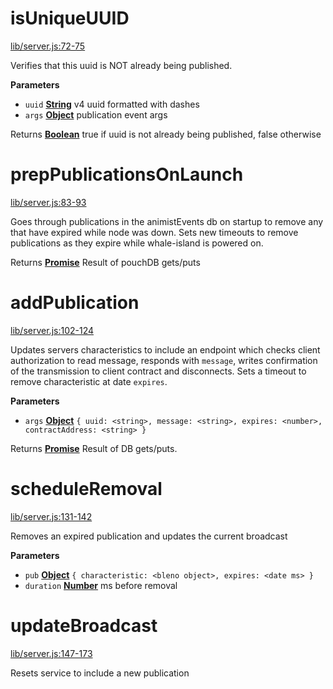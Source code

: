 <!-- Generated by documentation.js. Update this documentation by updating the source code. -->

# isUniqueUUID

[lib/server.js:72-75](https://github.com/animist-io/whale-island/blob/825fe590ce498a769d76328d8bb1384e84d96752/lib/server.js#L72-L75 "Source code on GitHub")

Verifies that this uuid is NOT already being published.

**Parameters**

-   `uuid` **[String](https://developer.mozilla.org/en-US/docs/Web/JavaScript/Reference/Global_Objects/String)** v4 uuid formatted with dashes
-   `args` **[Object](https://developer.mozilla.org/en-US/docs/Web/JavaScript/Reference/Global_Objects/Object)** publication event args

Returns **[Boolean](https://developer.mozilla.org/en-US/docs/Web/JavaScript/Reference/Global_Objects/Boolean)** true if uuid is not already being published, false otherwise

# prepPublicationsOnLaunch

[lib/server.js:83-93](https://github.com/animist-io/whale-island/blob/825fe590ce498a769d76328d8bb1384e84d96752/lib/server.js#L83-L93 "Source code on GitHub")

Goes through publications in the animistEvents db on startup to remove any that have expired while
node was down. Sets new timeouts to remove publications as they expire while
whale-island is powered on.

Returns **[Promise](https://developer.mozilla.org/en-US/docs/Web/JavaScript/Reference/Global_Objects/Promise)** Result of pouchDB gets/puts

# addPublication

[lib/server.js:102-124](https://github.com/animist-io/whale-island/blob/825fe590ce498a769d76328d8bb1384e84d96752/lib/server.js#L102-L124 "Source code on GitHub")

Updates servers characteristics to include an endpoint which checks client authorization
to read message, responds with `message`, writes confirmation of the transmission to client contract
and disconnects. Sets a timeout to remove characteristic at date `expires`.

**Parameters**

-   `args` **[Object](https://developer.mozilla.org/en-US/docs/Web/JavaScript/Reference/Global_Objects/Object)** `{ uuid: <string>, message: <string>, expires: <number>, contractAddress: <string> }`

Returns **[Promise](https://developer.mozilla.org/en-US/docs/Web/JavaScript/Reference/Global_Objects/Promise)** Result of DB gets/puts.

# scheduleRemoval

[lib/server.js:131-142](https://github.com/animist-io/whale-island/blob/825fe590ce498a769d76328d8bb1384e84d96752/lib/server.js#L131-L142 "Source code on GitHub")

Removes an expired publication and updates the current broadcast

**Parameters**

-   `pub` **[Object](https://developer.mozilla.org/en-US/docs/Web/JavaScript/Reference/Global_Objects/Object)** `{ characteristic: <bleno object>, expires: <date ms> }`
-   `duration` **[Number](https://developer.mozilla.org/en-US/docs/Web/JavaScript/Reference/Global_Objects/Number)** ms before removal

# updateBroadcast

[lib/server.js:147-173](https://github.com/animist-io/whale-island/blob/825fe590ce498a769d76328d8bb1384e84d96752/lib/server.js#L147-L173 "Source code on GitHub")

Resets service to include a new publication
